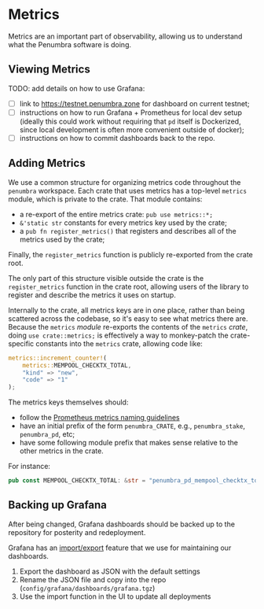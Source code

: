 # Metrics

Metrics are an important part of observability, allowing us to understand what
the Penumbra software is doing.

## Viewing Metrics

TODO: add details on how to use Grafana:
- [ ] link to https://testnet.penumbra.zone for dashboard on current testnet;
- [ ] instructions on how to run Grafana + Prometheus for local dev setup (ideally this could work without requiring that `pd` itself is Dockerized, since local development is often more convenient outside of docker);
- [ ] instructions on how to commit dashboards back to the repo.

## Adding Metrics

We use a common structure for organizing metrics code throughout the `penumbra`
workspace.  Each crate that uses metrics has a top-level `metrics` module, which
is private to the crate.  That module contains:

* a re-export of the entire metrics crate: `pub use metrics::*;`
* `&'static str` constants for every metrics key used by the crate;
* a `pub fn register_metrics()` that registers and describes all of the metrics used by the crate;

Finally, the `register_metrics` function is publicly re-exported from the crate root.

The only part of this structure visible outside the crate is the
`register_metrics` function in the crate root, allowing users of the library to
register and describe the metrics it uses on startup.

Internally to the crate, all metrics keys are in one place, rather than being
scattered across the codebase, so it's easy to see what metrics there are.
Because the `metrics` _module_ re-exports the contents of the `metrics` _crate_,
doing `use crate::metrics;` is effectively a way to monkey-patch the
crate-specific constants into the `metrics` crate, allowing code like:
```rust
metrics::increment_counter!(
    metrics::MEMPOOL_CHECKTX_TOTAL,
    "kind" => "new",
    "code" => "1"
);
```

The metrics keys themselves should:

* follow the [Prometheus metrics naming guidelines](https://prometheus.io/docs/practices/naming/)
* have an initial prefix of the form `penumbra_CRATE`, e.g., `penumbra_stake`, `penumbra_pd`, etc;
* have some following module prefix that makes sense relative to the other metrics in the crate.

For instance:
```rust
pub const MEMPOOL_CHECKTX_TOTAL: &str = "penumbra_pd_mempool_checktx_total";
```

## Backing up Grafana

After being changed, Grafana dashboards should be backed up to the repository for posterity and redeployment.

Grafana has an [import/export](https://grafana.com/docs/grafana/latest/dashboards/export-import/) feature that
we use for maintaining our dashboards.

1. Export the dashboard as JSON with the default settings
2. Rename the JSON file and copy into the repo (`config/grafana/dashboards/grafana.tgz`)
3. Use the import function in the UI to update all deployments
